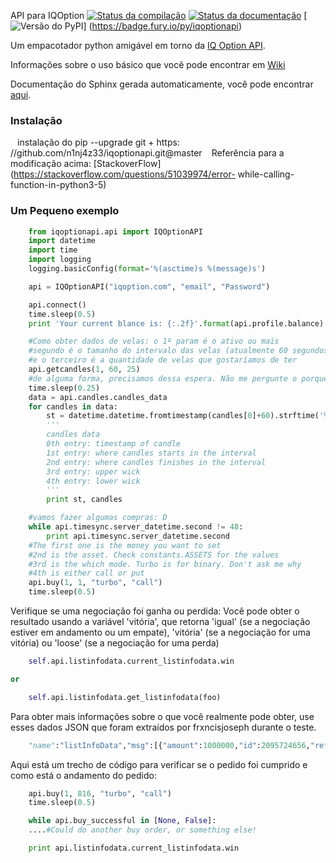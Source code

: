 API para IQOption
[![Status da compilação](https://travis-ci.org/n1nj4z33/iqoptionapi.svg?branch=master)](https://travis-ci.org/n1nj4z33/iqoptionapi)
[![Status da documentação](https://readthedocs.org/projects/iqoptionapi/badge/?version=latest)](http://iqoptionapi.readthedocs.io/?badge=latest)
[![Versão do PyPI](https://badge.fury.io/py/iqoptionapi.svg)] (https://badge.fury.io/py/iqoptionapi)

Um empacotador python amigável em torno da [IQ Option API](https://iqoption.com).

Informações sobre o uso básico que você pode encontrar em [Wiki](https://github.com/n1nj4z33/iqoptionapi/wiki)

Documentação do Sphinx gerada automaticamente, você pode encontrar [aqui](http://iqoptionapi.readthedocs.io/).

### Instalação
`` ``
instalação do pip --upgrade git + https: //github.com/n1nj4z33/iqoptionapi.git@master
`` ``
Referência para a modificação acima: [StackoverFlow] (https://stackoverflow.com/questions/51039974/error- while-calling-function-in-python3-5)
### Um Pequeno exemplo
```python
    from iqoptionapi.api import IQOptionAPI
    import datetime
    import time
    import logging
    logging.basicConfig(format='%(asctime)s %(message)s')

    api = IQOptionAPI("iqoption.com", "email", "Password")

    api.connect()
    time.sleep(0.5)
    print 'Your current blance is: {:.2f}'.format(api.profile.balance)

    #Como obter dados de velas: o 1º param é o ativo ou mais
    #segundo é o tamanho do intervalo das velas (atualmente 60 segundos)
    #e o terceiro é a quantidade de velas que gostaríamos de ter
    api.getcandles(1, 60, 25)
    #de alguma forma, precisamos dessa espera. Não me pergunte o porquê. Caso contrário, não temos dados
    time.sleep(0.25)
    data = api.candles.candles_data
    for candles in data:
        st = datetime.datetime.fromtimestamp(candles[0]+60).strftime('%Y-$')
        '''
        candles data
        0th entry: timestamp of candle
        1st entry: where candles starts in the interval
        2nd entry: where candles finishes in the interval
        3rd entry: upper wick
        4th entry: lower wick
        '''
        print st, candles

    #vamos fazer algumas compras: D
    while api.timesync.server_datetime.second != 48:
        print api.timesync.server_datetime.second
    #The first one is the money you want to set
    #2nd is the asset. Check constants.ASSETS for the values
    #3rd is the which mode. Turbo is for binary. Don't ask me why
    #4th is either call or put
    api.buy(1, 1, "turbo", "call")
    time.sleep(0.5)
```

Verifique se uma negociação foi ganha ou perdida:
Você pode obter o resultado usando a variável 'vitória', que retorna 'igual' (se a negociação estiver em andamento ou um empate), 'vitória' (se a negociação for uma vitória) ou 'loose' (se a negociação for uma perda)
```python
    self.api.listinfodata.current_listinfodata.win

or

    self.api.listinfodata.get_listinfodata(foo)
```

Para obter mais informações sobre o que você realmente pode obter, use esses dados JSON que foram extraídos por frxncisjoseph durante o teste.
```py
    "name":"listInfoData","msg":[{"amount":1000000,"id":2095724656,"refund":0,"currency":"USD","currency_char":"$","active_id":1,"active":"EURUSD","value":1.07736,"exp_value":1077360,"dir":"call","created":1489706346,"expired":1489706400,"type_name":"turbo","type":"front.TU","profit":100,"profit_amount":1,"win_amount":1.74,"loose_amount":0,"sum":1,"win":"equal","now":1489706346,"user_id":0,"game_state":0,"profit_income":174,"profit_return":0,"option_type_id":3,"site_id":1,"is_demo":false,"user_balance_id":0,"client_platform_id":9,"re_track":"null","params":null}]}
```

Aqui está um trecho de código para verificar se o pedido foi cumprido e como está o andamento do pedido:
```py
    api.buy(1, 816, "turbo", "call")    
    time.sleep(0.5)

    while api.buy_successful in [None, False]:
    ....#Could do another buy order, or something else!

    print api.listinfodata.current_listinfodata.win
```
